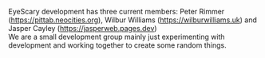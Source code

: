 EyeScary development has three current members: Peter Rimmer (https://pittab.neocities.org), Wilbur Williams (https://wilburwilliams.uk) and Jasper Cayley (https://jasperweb.pages.dev)  
We are a small development group mainly just experimenting with development and working together to create some random things.
